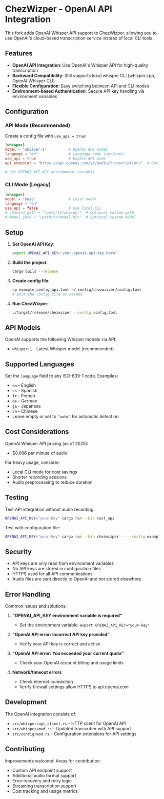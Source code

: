 # ChezWizper - OpenAI API Integration

This fork adds OpenAI Whisper API support to ChezWizper, allowing you to use OpenAI's cloud-based transcription service instead of local CLI tools.

## Features

- **OpenAI API Integration**: Use OpenAI's Whisper API for high-quality transcription
- **Backward Compatibility**: Still supports local whisper CLI (whisper.cpp, OpenAI Whisper CLI)
- **Flexible Configuration**: Easy switching between API and CLI modes
- **Environment-based Authentication**: Secure API key handling via environment variables

## Configuration

### API Mode (Recommended)

Create a config file with `use_api = true`:

```toml
[whisper]
model = "whisper-1"          # OpenAI API model
language = "en"              # Language code (optional)
use_api = true               # Enable API mode
api_endpoint = "https://api.openai.com/v1/audio/transcriptions"  # Optional custom endpoint

# Set OPENAI_API_KEY environment variable
```

### CLI Mode (Legacy)

```toml
[whisper]
model = "base"               # Local model
language = "en"
use_api = false              # Use local CLI
# command_path = "/path/to/whisper"  # Optional custom path
# model_path = "/path/to/model.bin"  # Optional custom model
```

## Setup

1. **Set OpenAI API Key**:
   ```bash
   export OPENAI_API_KEY="your-openai-api-key-here"
   ```

2. **Build the project**:
   ```bash
   cargo build --release
   ```

3. **Create config file**:
   ```bash
   cp example_config_api.toml ~/.config/chezwizper/config.toml
   # Edit the config file as needed
   ```

4. **Run ChezWizper**:
   ```bash
   ./target/release/chezwizper --config config.toml
   ```

## API Models

OpenAI supports the following Whisper models via API:
- `whisper-1` - Latest Whisper model (recommended)

## Supported Languages

Set the `language` field to any ISO-639-1 code. Examples:
- `en` - English
- `es` - Spanish  
- `fr` - French
- `de` - German
- `ja` - Japanese
- `zh` - Chinese
- Leave empty or set to `"auto"` for automatic detection

## Cost Considerations

OpenAI Whisper API pricing (as of 2025):
- $0.006 per minute of audio

For heavy usage, consider:
- Local CLI mode for cost savings
- Shorter recording sessions
- Audio preprocessing to reduce duration

## Testing

Test API integration without audio recording:

```bash
OPENAI_API_KEY="your-key" cargo run --bin test_api
```

Test with configuration file:

```bash
OPENAI_API_KEY="your-key" cargo run --bin chezwizper -- --config example_config_api.toml
```

## Security

- API keys are only read from environment variables
- No API keys are stored in configuration files
- HTTPS used for all API communications
- Audio files are sent directly to OpenAI and not stored elsewhere

## Error Handling

Common issues and solutions:

1. **"OPENAI_API_KEY environment variable is required"**
   - Set the environment variable: `export OPENAI_API_KEY="your-key"`

2. **"OpenAI API error: Incorrect API key provided"**
   - Verify your API key is correct and active

3. **"OpenAI API error: You exceeded your current quota"**
   - Check your OpenAI account billing and usage limits

4. **Network/timeout errors**
   - Check internet connection
   - Verify firewall settings allow HTTPS to api.openai.com

## Development

The OpenAI integration consists of:

- `src/whisper/api_client.rs` - HTTP client for OpenAI API
- `src/whisper/mod.rs` - Updated transcriber with API support  
- `src/config/mod.rs` - Configuration extensions for API settings

## Contributing

Improvements welcome! Areas for contribution:
- Custom API endpoint support
- Additional audio format support
- Error recovery and retry logic
- Streaming transcription support
- Cost tracking and usage metrics